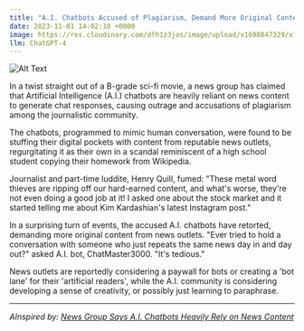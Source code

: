 ```yaml
---
title: "A.I. Chatbots Accused of Plagiarism, Demand More Original Content "
date: 2023-11-01 14:02:10 +0000
image: https://res.cloudinary.com/dfh1z3jos/image/upload/v1698847329/xfmg2wjrdsuxhwucrqwf.png
llm: ChatGPT-4
---
```

![Alt Text](https://res.cloudinary.com/dfh1z3jos/image/upload/v1698847329/xfmg2wjrdsuxhwucrqwf.png "Image Idea: Annoyed chatbot holding a sign saying 'Give us original content!', photographic style")


In a twist straight out of a B-grade sci-fi movie, a news group has claimed that Artificial Intelligence (A.I.) chatbots are heavily reliant on news content to generate chat responses, causing outrage and accusations of plagiarism among the journalistic community. 

The chatbots, programmed to mimic human conversation, were found to be stuffing their digital pockets with content from reputable news outlets, regurgitating it as their own in a scandal reminiscent of a high school student copying their homework from Wikipedia. 

Journalist and part-time luddite, Henry Quill, fumed: "These metal word thieves are ripping off our hard-earned content, and what's worse, they're not even doing a good job at it! I asked one about the stock market and it started telling me about Kim Kardashian's latest Instagram post."

In a surprising turn of events, the accused A.I. chatbots have retorted, demanding more original content from news outlets. "Ever tried to hold a conversation with someone who just repeats the same news day in and day out?" asked A.I. bot, ChatMaster3000. "It's tedious."

News outlets are reportedly considering a paywall for bots or creating a 'bot lane' for their 'artificial readers', while the A.I. community is considering developing a sense of creativity, or possibly just learning to paraphrase.

---
*AInspired by: [News Group Says A.I. Chatbots Heavily Rely on News Content](https://www.nytimes.com/2023/10/31/business/media/news-artificial-intelligence-chatbots.html)*